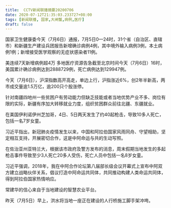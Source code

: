 ```yaml
---
title:  CCTV新闻联播摘要20200706
date: 2020-07-12T21:35:03.233727+08:00
tags: [新闻联播, 国家,大闸蟹,病例,医疗]
draft: false
---
```


<span class="keywords_content">国家</span>卫生健康委今天（7月6日）通报，7月5日0—24时，31个省（自治区、直辖市）和新疆生产建设兵团报告新增确诊<span class="keywords_content">病例</span>4例，其中境外输入<span class="keywords_content">病例</span>3例，本土<span class="keywords_content">病例</span>1例；新增接受医学观察的无症状感染者11例。

美连续7天新增<span class="keywords_content">病例</span>超4万 多地<span class="keywords_fund">医疗</span>资源告急截至北京时间今天（7月6日）16时，美国累计确诊<span class="keywords_content">病例</span>达到2888729例，死亡<span class="keywords_content">病例</span>达到129947例。

今天（7月6日），沪深指数高开高走，单边上行，沪指涨近6%，创2年半新高，两市成交量逾1.5万亿，逾200只个股涨停。

针对南疆四地州一些贫困户有劳动能力但缺乏技能或者当地优势产业不多、岗位有限的实际，新疆有序加大转移就业力度，组织贫困群众前往北疆、东疆就业。

在美国伊利诺伊州芝加哥，4日、5日两天发生了约40起枪击，导致10多人死亡，包括一名7岁女童。

习近平指出，新冠肺炎疫情发生以来，中国和阿拉伯<span class="keywords_content">国家</span>风雨同舟、守望相助，坚定相互支持，开展密切合作，这是中阿命运与共的生动写照。

在佐治亚州亚特兰大，根据该市政府及警方发布的消息，周末假期当地发生的多起枪击事件导致至少3人死亡20多人受伤，死亡人员中包括一名8岁女童。

习近平强调，2018年，我在中阿合作论坛第八届部长级会议开幕式上宣布中阿双方建立战略伙伴关系，倡议打造中阿命运共同体，共同推动构建人类命运共同体，得到阿拉伯<span class="keywords_content">国家</span>热情响应。

常建华的信心来自于当地建设的智慧农业平台。

昨天（7月5日）早上，洪水将当地一座正在建设的人行桥施工脚手架冲垮。
